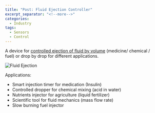 ```yaml
---
title: "Post: Fluid Ejection Controller"
excerpt_separator: "<!--more-->"
categories:
  - Industry
tags:
  - Sensors
  - Control
---
```


A device for [controlled ejection of fluid by volume](https://www.hackster.io/PSoC_Rocks/fluid-ejection-controller-22fa3a) (medicine/ chemical / fuel) or drop by drop for different applications.


![Fluid Ejection](https://hackster.imgix.net/uploads/attachments/1060773/_PB4mddw7IN.blob?auto=compress%2Cformat&w=900&h=675&fit=min)

Applications:

- Smart injection timer for medication (Insulin)
- Controlled dropper for chemical mixing (acid in water)
- Nutrients injector for agriculture (liquid fertilizer)
- Scientific tool for fluid mechanics (mass flow rate)
- Slow burning fuel injector

